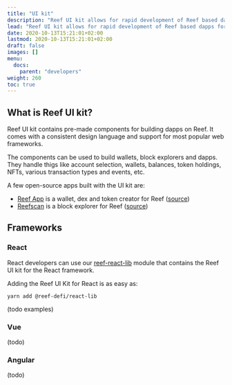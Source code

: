 ```yaml
---
title: "UI kit"
description: "Reef UI kit allows for rapid development of Reef based dapps for most common frontend frameworks."
lead: "Reef UI kit allows for rapid development of Reef based dapps for most common frontend frameworks. Currently supported are React, Vue and Angular."
date: 2020-10-13T15:21:01+02:00
lastmod: 2020-10-13T15:21:01+02:00
draft: false
images: []
menu:
  docs:
    parent: "developers"
weight: 260
toc: true
---
```


## What is Reef UI kit?

Reef UI kit contains pre-made components for building dapps on Reef. It comes with a consistent design language and support for most popular web frameworks.

The components can be used to build wallets, block explorers and dapps. They handle thigs like account selection, wallets, balances, token holdings, NFTs, various transaction types and events, etc.

A few open-source apps built with the UI kit are:

 - [Reef App](https://app.reef.io) is a wallet, dex and token creator for Reef ([source](https://github.com/reef-defi/reef-app))
 - [Reefscan](https://reefscan.com) is a block explorer for Reef ([source](https://github.com/reef-defi/reef-explorer))


## Frameworks

### React
React developers can use our [reef-react-lib](https://github.com/reef-defi/reef-react-lib) module that contains the Reef UI kit for the React framework.

Adding the Reef UI Kit for React is as easy as:
```
yarn add @reef-defi/react-lib
```

(todo examples)

### Vue
(todo)

### Angular
(todo)


